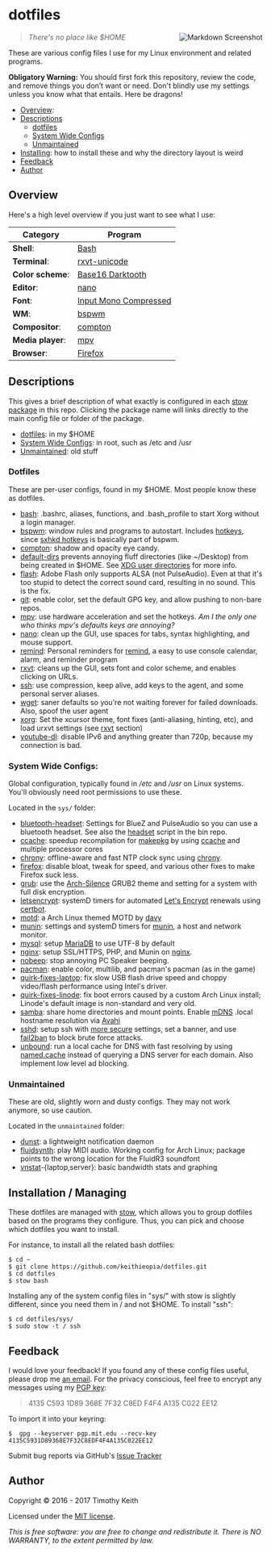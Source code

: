 # dotfiles

<img align="right" alt="Markdown Screenshot" src="https://raw.githubusercontent.com/keithieopia/dotfiles/master/.assets/markdown_circle.png">

> *There's no place like $HOME*

These are various config files I use for my Linux environment and related
programs.

**Obligatory Warning:** You should first fork this repository, review the code,
and remove things you don’t want or need. Don't blindly use my settings unless
you know what that entails. Here be dragons!

* [Overview](#overview):
* [Descriptions](#desc)
    * [dotfiles](#dotfiles)
    * [System Wide Configs](#sys-configs)
    * [Unmaintained](#unmaintained-configs)
* [Installing](#stow): how to install these and why the directory layout is weird
* [Feedback](#feedback)
* [Author](#author)

## Overview
<a name="overview"></a>
Here's a high level overview if you just want to see what I use:

| Category          | Program                                                               |
| ----------------- | --------------------------------------------------------------------- |
| **Shell**:        | [Bash](https://www.gnu.org/software/bash/)                            |
| **Terminal**:     | [rxvt-unicode](http://software.schmorp.de/pkg/rxvt-unicode.html)      |
| **Color scheme**: | [Base16 Darktooth](https://github.com/chriskempson/base16-xresources) |
| **Editor**:       | [nano](http://www.nano-editor.org/)                                   |
| **Font**:         | [Input Mono Compressed](http://input.fontbureau.com/)                 |
| **WM**:           | [bspwm](https://github.com/baskerville/bspwm)                         |
| **Compositor**:   | [compton](https://github.com/chjj/compton)                            |
| **Media player**: | [mpv](https://mpv.io/)                                                |
| **Browser**:      | [Firefox](https://www.mozilla.org/en-US/firefox/new/)                 |


## Descriptions
<a name="desc"></a>
This gives a brief description of what exactly is configured in each
[stow package](#stow) in this repo. Clicking the package name will links directly
to the main config file or folder of the package.

* [dotfiles](#dotfiles): in my $HOME
* [System Wide Configs](#sys-configs): in root, such as /etc and /usr
* [Unmaintained](#unmaintained-configs): old stuff

### Dotfiles
<a name="dotfiles"></a>
These are per-user configs, found in my $HOME. Most people know these as dotfiles.

* [bash](https://github.com/keithieopia/dotfiles/tree/master/bash):
  .bashrc, aliases, functions, and .bash_profile to start Xorg without a login
  manager.
* [bspwm](https://github.com/keithieopia/dotfiles/blob/master/bspwm/.config/bspwm/bspwmrc):
  window rules and programs to autostart. Includes [hotkeys](https://github.com/keithieopia/dotfiles/blob/master/bspwm/.config/sxhkd/sxhkdrc),
  since [sxhkd hotkeys](https://github.com/baskerville/sxhkd) is basically part
  of bspwm.
* [compton](https://github.com/keithieopia/dotfiles/blob/master/compton/.config/compton.conf):
  shadow and opacity eye candy.
* [default-dirs](https://github.com/keithieopia/dotfiles/blob/master/default-dirs/.config/user-dirs.dirs)
  prevents annoying fluff directories (like ~/Desktop) from being created in
  $HOME. See [XDG user directories](https://www.freedesktop.org/wiki/Software/xdg-user-dirs/)
  for more info.
* [flash](https://github.com/keithieopia/dotfiles/blob/master/flash/.asoundrc):
  Adobe Flash only supports ALSA (not PulseAudio). Even at that it's too
  stupid to detect the correct sound card, resulting in no sound. This is the fix.
* [git](https://github.com/keithieopia/dotfiles/blob/master/git/.gitconfig):
  enable color, set the default GPG key, and allow pushing to non-bare repos.
* [mpv](https://github.com/keithieopia/dotfiles/tree/master/mpv/.config/mpv):
  use hardware acceleration and set the hotkeys. *Am I the only one who thinks
  mpv's defaults keys are annoying?*
* [nano](https://github.com/keithieopia/dotfiles/blob/master/nano/.nanorc):
  clean up the GUI, use spaces for tabs, syntax highlighting, and mouse support.
* [remind](https://github.com/keithieopia/dotfiles/tree/master/remind):
  Personal reminders for [remind](https://www.roaringpenguin.com/products/remind),
  a easy to use console calendar, alarm, and reminder program
* [rxvt](https://github.com/keithieopia/dotfiles/tree/master/rxvt/.config/rxvt):
  cleans up the GUI, sets font and color scheme, and enables clicking on URLs.
* [ssh](https://github.com/keithieopia/dotfiles/blob/master/ssh/.ssh/config):
  use compression, keep alive, add keys to the agent, and some personal server
  aliases.
* [wget](https://github.com/keithieopia/dotfiles/blob/master/wget/.wgetrc):
  saner defaults so you're not waiting forever for failed downloads. Also, spoof
  the user agent
* [xorg](https://github.com/keithieopia/dotfiles/tree/master/xorg):
  Set the xcursor theme, font fixes (anti-aliasing, hinting, etc), and load
  urxvt settings (see [rxvt](https://github.com/keithieopia/dotfiles/tree/master/rxvt/.config/rxvt)
  section)
* [youtube-dl](https://github.com/keithieopia/dotfiles/tree/master/youtube-dl/.config/youtube-dl/config):
  disable IPv6 and anything greater than 720p, because my connection is bad.

### System Wide Configs:
<a name="sys-configs"></a>
Global configuration, typically found in */etc* and */usr* on Linux systems.
You'll obviously need root permissions to use these.

Located in the `sys/` folder:

* [bluetooth-headset](https://github.com/keithieopia/dotfiles/tree/master/sys/bluetooth-headset/):
  Settings for BlueZ and PulseAudio so you can use a bluetooth headset. See also
  the [headset](https://github.com/keithieopia/bin/blob/master/headset) script
  in the bin repo.
* [ccache](https://github.com/keithieopia/dotfiles/blob/master/sys/ccache/etc/makepkg.conf):
  speedup recompilation for [makepkg](https://wiki.archlinux.org/index.php/Makepkg)
  by using [ccache](https://ccache.samba.org/) and multiple processor cores
* [chrony](https://github.com/keithieopia/dotfiles/blob/master/sys/chrony/etc/chrony.conf):
  offline-aware and fast NTP clock sync using [chrony](https://chrony.tuxfamily.org/).
* [firefox](https://github.com/keithieopia/dotfiles/tree/master/sys/firefox/usr/lib/firefox):
  disable bloat, tweak for speed, and various other fixes to make Firefox suck
  less.
* [grub](https://github.com/keithieopia/dotfiles/blob/master/sys/grub/):
  use the [Arch-Silence](https://github.com/fghibellini/arch-silence) GRUB2
  theme and setting for a system with full disk encryption.
* [letsencrypt](https://github.com/keithieopia/dotfiles/tree/master/sys/letsencrypt/etc/systemd/system):
  systemD timers for automated [Let's Encrypt](https://letsencrypt.org/)
  renewals using [certbot](https://github.com/certbot/certbot).
* [motd](https://github.com/keithieopia/dotfiles/blob/master/sys/motd/etc/issue):
  a Arch Linux themed MOTD by [davy](https://bbs.archlinux.org/viewtopic.php?id=50845)
* [munin](https://github.com/keithieopia/dotfiles/tree/master/sys/munin/etc):
  settings and systemD timers for [munin](http://munin-monitoring.org/), a
  host and network monitor.
* [mysql](https://github.com/keithieopia/dotfiles/blob/master/sys/mysql/etc/mysql/my.cnf):
  setup [MariaDB](https://mariadb.org/) to use UTF-8 by default
* [nginx](https://github.com/keithieopia/dotfiles/tree/master/sys/nginx/etc):
  setup SSL/HTTPS, PHP, and Munin on [nginx](http://nginx.org/).
* [nobeep](https://github.com/keithieopia/dotfiles/tree/master/sys/nobeep/etc):
  stop annoying PC Speaker beeping.
* [pacman](https://github.com/keithieopia/dotfiles/blob/master/sys/pacman/etc/pacman.conf):
  enable color, multilib, and pacman's pacman (as in the game)
* [quirk-fixes-laptop](https://github.com/keithieopia/dotfiles/tree/master/sys/quirk-fixes-laptop/etc):
  fix slow USB flash drive speed and choppy video/flash performance using Intel's
  driver.
* [quirk-fixes-linode](https://github.com/keithieopia/dotfiles/tree/master/sys/quirk-fixes-linode/etc):
  fix boot errors caused by a custom Arch Linux install; Linode's default image is
  non-standard and very old.
* [samba](https://github.com/keithieopia/dotfiles/tree/master/sys/samba/etc):
  share home directories and mount points. Enable
  [mDNS](https://en.wikipedia.org/wiki/Multicast_DNS) .local hostname
  resolution via [Avahi](https://github.com/lathiat/avahi)
* [sshd](https://github.com/keithieopia/dotfiles/blob/master/sys/sshd/):
  setup ssh with [more secure](https://stribika.github.io/2015/01/04/secure-secure-shell.html)
  settings, set a banner, and use [fail2ban](http://www.fail2ban.org/wiki/index.php/Main_Page)
  to block brute force attacks.
* [unbound](https://github.com/keithieopia/dotfiles/tree/master/sys/unbound/etc):
  run a local cache for DNS with fast resolving by using [named.cache](https://www.internic.net/domain/named.cache) instead of querying
  a DNS server for each domain. Also implement low level ad blocking.


### Unmaintained
<a name="unmaintained-configs"></a>
These are old, slightly worn and dusty configs. They may not work anymore, so
use caution.

Located in the `unmaintained` folder:

* [dunst](http://knopwob.org/dunst/):
  a lightweight notification daemon
* [fluidsynth](https://wiki.archlinux.org/index.php/FluidSynth):
  play MIDI audio. Working config for Arch Linux; package points to the wrong
  location for the FluidR3 soundfont
* [vnstat](http://humdi.net/vnstat/)-{laptop,server}:
  basic bandwidth stats and graphing


## Installation / Managing
<a name="stow"></a>
These dotfiles are managed with [stow](http://www.gnu.org/software/stow/),
which allows you to group dotfiles based on the programs they configure. Thus,
you can pick and choose which dotfiles you want to install.  

For instance, to install all the related bash dotfiles:

```console
$ cd ~  
$ git clone https://github.com/keithieopia/dotfiles.git  
$ cd dotfiles  
$ stow bash
```

Installing any of the system config files in "sys/" with stow is slightly
different, since you need them in / and not $HOME. To install "ssh":

```console
$ cd dotfiles/sys/  
$ sudo stow -t / ssh
```

## Feedback
<a name="feedback"></a>
I would love your feedback! If you found any of these config files useful,
please drop me [an email](mailto:timothykeith@gmail.com). For the privacy
conscious, feel free to encrypt any messages using my [PGP key](http://pgp.mit.edu/pks/lookup?op=vindex&fingerprint=on&search=0xF4F4A135C022EE12):

> 4135 C593 1D89 368E 7F32 C8ED F4F4 A135 C022 EE12

To import it into your keyring:
```console
$  gpg --keyserver pgp.mit.edu --recv-key 4135C5931D89368E7F32C8EDF4F4A135C022EE12
```

Submit bug reports via GitHub's [Issue Tracker](https://github.com/keithieopia/dotfiles/issues)


## Author
<a name="author"></a>
Copyright &copy; 2016 - 2017 Timothy Keith

Licensed under the [MIT license](https://github.com/keithieopia/dotfiles/blob/master/LICENSE).

*This is free software: you are free to change and redistribute it. There is NO
WARRANTY, to the extent permitted by law.*
